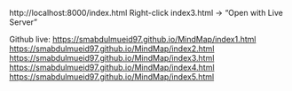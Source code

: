 
http://localhost:8000/index.html
Right-click index3.html → “Open with Live Server”

Github live:
https://smabdulmueid97.github.io/MindMap/index1.html
https://smabdulmueid97.github.io/MindMap/index2.html
https://smabdulmueid97.github.io/MindMap/index3.html
https://smabdulmueid97.github.io/MindMap/index4.html
https://smabdulmueid97.github.io/MindMap/index5.html
